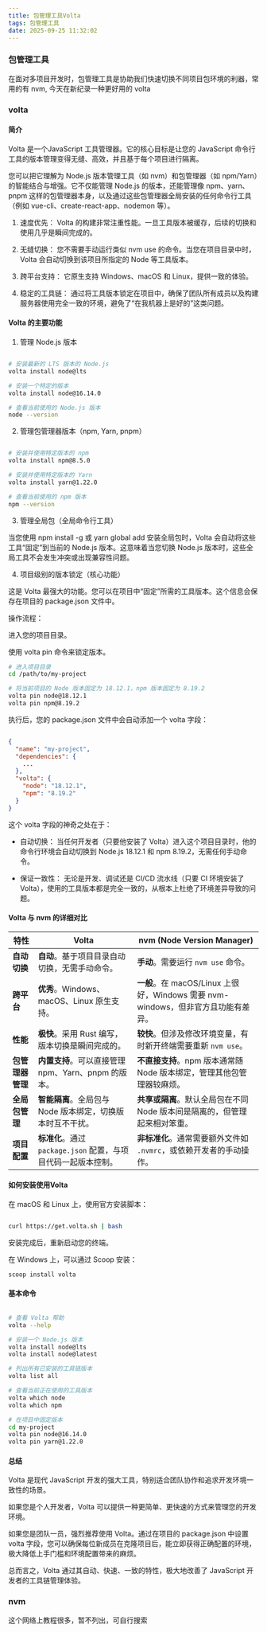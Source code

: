 ```yaml
---
title: 包管理工具Volta
tags: 包管理工具
date: 2025-09-25 11:32:02
---
```




### 包管理工具
在面对多项目开发时，包管理工具是协助我们快速切换不同项目包环境的利器，常用的有 nvm, 今天在新纪录一种更好用的 volta 


### volta

#### 简介

Volta 是一个JavaScript 工具管理器。它的核心目标是让您的 JavaScript 命令行工具的版本管理变得无缝、高效，并且基于每个项目进行隔离。

您可以把它理解为 Node.js 版本管理工具（如 nvm）和包管理器（如 npm/Yarn）的智能结合与增强。它不仅能管理 Node.js 的版本，还能管理像 npm、yarn、pnpm 这样的包管理器本身，以及通过这些包管理器全局安装的任何命令行工具（例如 vue-cli、create-react-app、nodemon 等）。

1. 速度优先： Volta 的构建非常注重性能。一旦工具版本被缓存，后续的切换和使用几乎是瞬间完成的。

2. 无缝切换： 您不需要手动运行类似 nvm use 的命令。当您在项目目录中时，Volta 会自动切换到该项目所指定的 Node 等工具版本。

3. 跨平台支持： 它原生支持 Windows、macOS 和 Linux，提供一致的体验。

4. 稳定的工具链： 通过将工具版本锁定在项目中，确保了团队所有成员以及构建服务器使用完全一致的环境，避免了“在我机器上是好的”这类问题。


#### Volta 的主要功能

1. 管理 Node.js 版本

```bash

# 安装最新的 LTS 版本的 Node.js
volta install node@lts

# 安装一个特定的版本
volta install node@16.14.0

# 查看当前使用的 Node.js 版本
node --version

```

2. 管理包管理器版本（npm, Yarn, pnpm）

```bash

# 安装并使用特定版本的 npm
volta install npm@8.5.0

# 安装并使用特定版本的 Yarn
volta install yarn@1.22.0

# 查看当前使用的 npm 版本
npm --version

```


3. 管理全局包（全局命令行工具）

当您使用 npm install -g 或 yarn global add 安装全局包时，Volta 会自动将这些工具“固定”到当前的 Node.js 版本。这意味着当您切换 Node.js 版本时，这些全局工具不会发生冲突或出现兼容性问题。

4. 项目级别的版本锁定（核心功能）

这是 Volta 最强大的功能。您可以在项目中“固定”所需的工具版本。这个信息会保存在项目的 package.json 文件中。

操作流程：

进入您的项目目录。

使用 volta pin 命令来锁定版本。

```bash
# 进入项目目录
cd /path/to/my-project

# 将当前项目的 Node 版本固定为 18.12.1，npm 版本固定为 8.19.2
volta pin node@18.12.1
volta pin npm@8.19.2

```

执行后，您的 package.json 文件中会自动添加一个 volta 字段：

```json

{
  "name": "my-project",
  "dependencies": {
    ...
  },
  "volta": {
    "node": "18.12.1",
    "npm": "8.19.2"
  }
}

```

这个 volta 字段的神奇之处在于：

- 自动切换： 当任何开发者（只要他安装了 Volta）进入这个项目目录时，他的命令行环境会自动切换到 Node.js 18.12.1 和 npm 8.19.2，无需任何手动命令。

- 保证一致性： 无论是开发、调试还是 CI/CD 流水线（只要 CI 环境安装了 Volta），使用的工具版本都是完全一致的，从根本上杜绝了环境差异导致的问题。



#### Volta 与 nvm 的详细对比

| 特性 | Volta | nvm (Node Version Manager) |
|------|-------|----------------------------|
| **自动切换** | **自动**。基于项目目录自动切换，无需手动命令。 | **手动**。需要运行 `nvm use` 命令。 |
| **跨平台** | **优秀**。Windows、macOS、Linux 原生支持。 | **一般**。在 macOS/Linux 上很好，Windows 需要 nvm-windows，但非官方且功能有差异。 |
| **性能** | **极快**。采用 Rust 编写，版本切换是瞬间完成的。 | **较快**。但涉及修改环境变量，有时新开终端需要重新 `nvm use`。 |
| **包管理器管理** | **内置支持**。可以直接管理 npm、Yarn、pnpm 的版本。 | **不直接支持**。npm 版本通常随 Node 版本绑定，管理其他包管理器较麻烦。 |
| **全局包管理** | **智能隔离**。全局包与 Node 版本绑定，切换版本时互不干扰。 | **共享或隔离**。默认全局包在不同 Node 版本间是隔离的，但管理起来相对笨重。 |
| **项目配置** | **标准化**。通过 `package.json` 配置，与项目代码一起版本控制。 | **非标准化**。通常需要额外文件如 `.nvmrc`，或依赖开发者的手动操作。 |


#### 如何安装使用Volta

在 macOS 和 Linux 上，使用官方安装脚本：


```bash

curl https://get.volta.sh | bash

```
安装完成后，重新启动您的终端。


在 Windows 上，可以通过 Scoop 安装：

```bash
scoop install volta

```

#### 基本命令

```bash 

# 查看 Volta 帮助
volta --help

# 安装一个 Node.js 版本
volta install node@lts
volta install node@latest

# 列出所有已安装的工具链版本
volta list all

# 查看当前正在使用的工具版本
volta which node
volta which npm

# 在项目中固定版本
cd my-project
volta pin node@16.14.0
volta pin yarn@1.22.0

```


#### 总结
Volta 是现代 JavaScript 开发的强大工具，特别适合团队协作和追求开发环境一致性的场景。

如果您是个人开发者，Volta 可以提供一种更简单、更快速的方式来管理您的开发环境。

如果您是团队一员，强烈推荐使用 Volta。通过在项目的 package.json 中设置 volta 字段，您可以确保每位新成员在克隆项目后，能立即获得正确配置的环境，极大降低上手门槛和环境配置带来的麻烦。

总而言之，Volta 通过其自动、快速、一致的特性，极大地改善了 JavaScript 开发者的工具链管理体验。

### nvm

这个网络上教程很多，暂不列出，可自行搜索